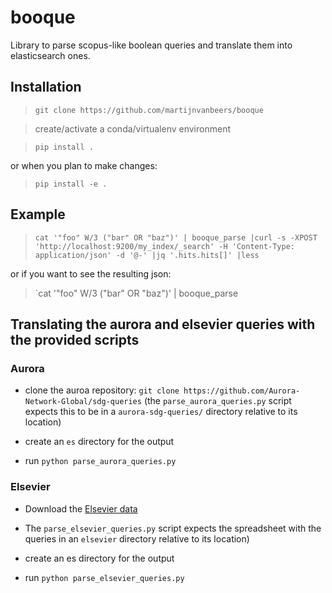 # booque

Library to parse scopus-like boolean queries and translate them into
elasticsearch ones.

## Installation

> `git clone https://github.com/martijnvanbeers/booque`

> create/activate a conda/virtualenv environment

> `pip install .`

or when you plan to make changes:

> `pip install -e .`

## Example

> `cat '"foo" W/3 ("bar" OR "baz")' | booque_parse |curl -s -XPOST 'http://localhost:9200/my_index/_search' -H 'Content-Type: application/json' -d '@-' |jq '.hits.hits[]' |less`

or if you want to see the resulting json:

> `cat '"foo" W/3 ("bar" OR "baz")' | booque_parse

## Translating the aurora and elsevier queries with the provided scripts

### Aurora

* clone the auroa repository: `git clone https://github.com/Aurora-Network-Global/sdg-queries`
  (the `parse_aurora_queries.py` script expects this to be in a `aurora-sdg-queries/` directory relative to its location)

* create an `es` directory for the output

* run `python parse_aurora_queries.py`

### Elsevier

* Download the [Elsevier data](https://data.mendeley.com/datasets/87txkw7khs/1)

* The `parse_elsevier_queries.py` script expects the spreadsheet with the queries in an `elsevier` directory relative to its location)

* create an es directory for the output

* run `python parse_elsevier_queries.py`

